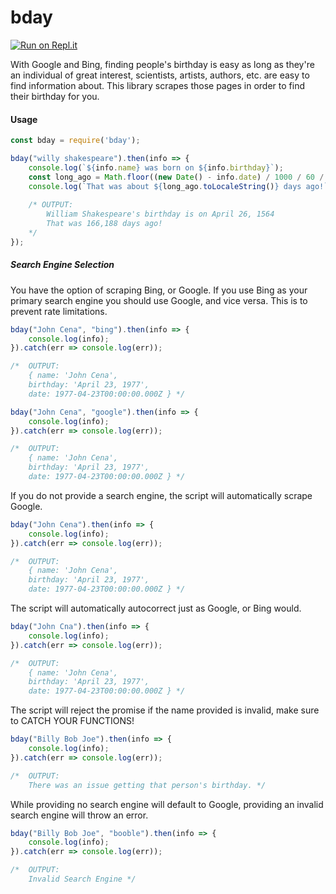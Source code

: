 # bday

[![Run on Repl.it](https://repl.it/badge/github/ridarf/bday)](https://repl.it/github/ridarf/bday)

With Google and Bing, finding people's birthday is easy as long as they're
an individual of great interest, scientists, artists, authors, etc. 
are easy to find information about. This library scrapes those pages
in order to find their birthday for you. 

#### Usage

```js
const bday = require('bday');

bday("willy shakespeare").then(info => {
    console.log(`${info.name} was born on ${info.birthday}`);
    const long_ago = Math.floor((new Date() - info.date) / 1000 / 60 / 60 / 24);
    console.log(`That was about ${long_ago.toLocaleString()} days ago!`);
    
    /* OUTPUT:
        William Shakespeare's birthday is on April 26, 1564
        That was 166,188 days ago!
    */
});
```

##### Search Engine Selection

You have the option of scraping Bing, or Google. If you use Bing as your
primary search engine you should use Google, and vice versa. This is to 
prevent rate limitations. 

```js
bday("John Cena", "bing").then(info => {
    console.log(info);
}).catch(err => console.log(err));

/*  OUTPUT:
    { name: 'John Cena',
    birthday: 'April 23, 1977',
    date: 1977-04-23T00:00:00.000Z } */
```

```js
bday("John Cena", "google").then(info => {
    console.log(info);
}).catch(err => console.log(err));

/*  OUTPUT:
    { name: 'John Cena',
    birthday: 'April 23, 1977',
    date: 1977-04-23T00:00:00.000Z } */
```

If you do not provide a search engine, the script will automatically scrape
Google. 

```js
bday("John Cena").then(info => {
    console.log(info);
}).catch(err => console.log(err));

/*  OUTPUT:
    { name: 'John Cena',
    birthday: 'April 23, 1977',
    date: 1977-04-23T00:00:00.000Z } */
```

The script will automatically autocorrect just as Google, or Bing would.

```js
bday("John Cna").then(info => {
    console.log(info);
}).catch(err => console.log(err));

/*  OUTPUT:
    { name: 'John Cena',
    birthday: 'April 23, 1977',
    date: 1977-04-23T00:00:00.000Z } */
```

The script will reject the promise if the name provided is invalid, make 
sure to CATCH YOUR FUNCTIONS!

```js
bday("Billy Bob Joe").then(info => {
    console.log(info);
}).catch(err => console.log(err));

/*  OUTPUT:
    There was an issue getting that person's birthday. */
```

While providing no search engine will default to Google, providing an
invalid search engine will throw an error. 

```js
bday("Billy Bob Joe", "booble").then(info => {
    console.log(info);
}).catch(err => console.log(err)); 

/*  OUTPUT:
    Invalid Search Engine */
```